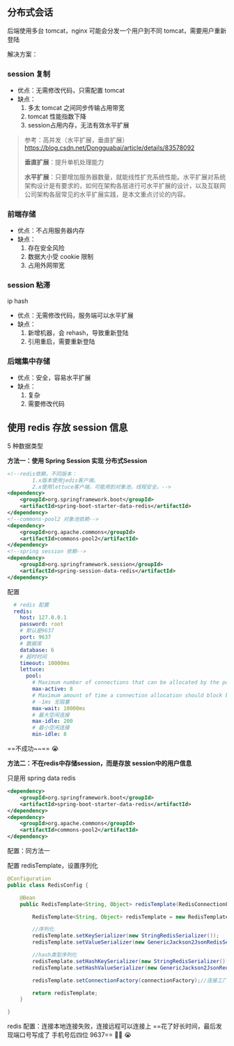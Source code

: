 ## 分布式会话

后端使用多台 tomcat，nginx 可能会分发一个用户到不同 tomcat，需要用户重新登陆



解决方案：

### session 复制

- 优点：无需修改代码，只需配置 tomcat
- 缺点：
  1. 多太 tomcat 之间同步传输占用带宽
  2. tomcat 性能指数下降
  3. session占用内存，无法有效水平扩展

> 参考：高并发（水平扩展，垂直扩展）https://blog.csdn.net/Dongguabai/article/details/83578092
>
> **垂直扩展**：提升单机处理能力
>
> **水平扩展**：只要增加服务器数量，就能线性扩充系统性能。水平扩展对系统架构设计是有要求的，如何在架构各层进行可水平扩展的设计，以及互联网公司架构各层常见的水平扩展实践，是本文重点讨论的内容。

### 前端存储

- 优点：不占用服务器内存
- 缺点：
  1. 存在安全风险
  2. 数据大小受 cookie 限制
  3. 占用外网带宽

### session 粘滞

ip hash

- 优点：无需修改代码，服务端可以水平扩展
- 缺点：
  1. 新增机器，会 rehash，导致重新登陆
  2. 引用重启，需要重新登陆

### 后端集中存储

- 优点：安全，容易水平扩展
- 缺点：
  1. 复杂
  2. 需要修改代码

## 使用 redis 存放 session 信息

5 种数据类型



**方法一：使用 Spring Session 实现 分布式Session**

```xml
<!--redis依赖。不同版本：
        1.x版本使用jedis客户端。
        2.x使用lettuce客户端，可能用到对象池，线程安全。-->
<dependency>
    <groupId>org.springframework.boot</groupId>
    <artifactId>spring-boot-starter-data-redis</artifactId>
</dependency>
<!--commons-pool2 对象池依赖-->
<dependency>
    <groupId>org.apache.commons</groupId>
    <artifactId>commons-pool2</artifactId>
</dependency>
<!--spring session 依赖-->
<dependency>
    <groupId>org.springframework.session</groupId>
    <artifactId>spring-session-data-redis</artifactId>
</dependency>
```

配置

```yaml
  # redis 配置
  redis:
    host: 127.0.0.1
    password: root
    # 默认是9637
    port: 9637
    # 数据库
    database: 6
    # 超时时间
    timeout: 10000ms
    lettuce:
      pool:
        # Maximum number of connections that can be allocated by the pool at a given time
        max-active: 8
        # Maximum amount of time a connection allocation should block before throwing an exception when the pool is
        # -1ms 无阻塞
        max-wait: 10000ms
        # 最大空闲连接
        max-idle: 200
        # 最小空闲连接
        min-idle: 8
```

==不成功~~== :sob:

**方法二：不在redis中存储session，而是存放 session中的用户信息**

只是用 spring data redis

```xml
<dependency>
    <groupId>org.springframework.boot</groupId>
    <artifactId>spring-boot-starter-data-redis</artifactId>
</dependency>
<dependency>
    <groupId>org.apache.commons</groupId>
    <artifactId>commons-pool2</artifactId>
</dependency>
```

配置：同方法一

配置 redisTemplate，设置序列化 

```java
@Configuration
public class RedisConfig {

    @Bean
    public RedisTemplate<String, Object> redisTemplate(RedisConnectionFactory connectionFactory) {

        RedisTemplate<String, Object> redisTemplate = new RedisTemplate<>();

        //序列化
        redisTemplate.setKeySerializer(new StringRedisSerializer());
        redisTemplate.setValueSerializer(new GenericJackson2JsonRedisSerializer());

        //hash类型序列化
        redisTemplate.setHashKeySerializer(new StringRedisSerializer());
        redisTemplate.setHashValueSerializer(new GenericJackson2JsonRedisSerializer());

        redisTemplate.setConnectionFactory(connectionFactory);//连接工厂

        return redisTemplate;
    }

}
```

redis 配置：连接本地连接失败，连接远程可以连接上 ==花了好长时间，最后发现端口号写成了 手机号后四位 9637== :walking_man: :sob:





